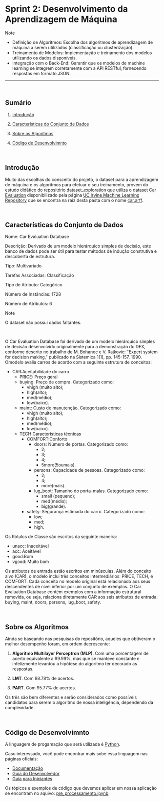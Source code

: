 # Sprint 2: Desenvolvimento da Aprendizagem de Máquina

> [!NOTE]
> - Definição de Algoritmos: Escolha dos algoritmos de aprendizagem de máquina a serem utilizados (classificação ou clusterização).
> - Treinamento de Modelos: Implementação e treinamento dos modelos utilizando os dados disponíveis.
> - Integração com o Back-End: Garantir que os modelos de machine learning se integrem corretamente com a API RESTful, fornecendo respostas em formato JSON.

***
<br/>

## Sumário

1. [Introdução](#introdução)

2. [Características do Conjunto de Dados](#características-do-conjunto-de-dados)

3. [Sobre os Algoritmos](#sobre-os-algoritmos)

4. [Código de Desenvolvimnto](#código-de-desenvolvimnto)

<br/>

## Introdução

Muito das escolhas do consceito do projeto, o dataset para a aprendizagem de máquina e os algoritmos para efetuar o seu treinamento, provem do estudo didático do repositório [dataset_exploration](https://github.com/AelMartins/dataset_exploration) que utiliza o dataset [Car Evaluation](https://archive.ics.uci.edu/dataset/19/car+evaluation) disponibilizado pela página [UC Irvine Machine Learning Repository](http://archive.ics.uci.edu/) que se encontra na raiz desta pasta com o nome [car.arff](./car.arff).

<br/>

## Características do Conjunto de Dados

Nome: Car Evaluation Database

Descrição: Derivado de um modelo hierárquico simples de decisão, este banco de dados pode ser útil para testar métodos de indução construtiva e descoberta de estrutura.

Tipo: Multivariado

Tarefas Associadas: Classificação

Tipo de Atributo: Categórico

Número de Instâncias: 1728

Número de Atributos: 6

> [!NOTE]
> O dataset não possui dados faltantes.
<br/>

O Car Evaluation Database foi derivado de um modelo hierárquico simples de decisão desenvolvido originalmente para a demonstração do DEX, conforme descrito no trabalho de M. Bohanec e V. Rajkovic: "Expert system for decision making," publicado na Sistemica 1(1), pp. 145-157, 1990. Omodelo avalia carros de acordo com a seguinte estrutura de conceitos:

- CAR:Aceitabilidade do carro
  -  PRICE: Preço geral
    - buying: Preço de compra. Categorizado como:
      - vhigh (muito alto);
      - high(alto);
      - med(médio);
      - low(baixo).
    - maint: Custo de manutenção. Categorizado como:
      - vhigh (muito alto);
      - high(alto);
      - med(médio);
      - low(baixo).
  - TECH:Características técnicas
    - COMFORT:Conforto
      - doors: Número de portas. Categorizado como:
        - 2;
        - 3;
        - 4;
        - 5more(5oumais).
      - persons: Capacidade de pessoas. Categorizado como:
        - 2;
        - 4;
        - more(mais).
      - lug_boot: Tamanho do porta-malas. Categorizado como:
        - small (pequeno);
        - med(médio);
        - big(grande).
    - safety: Segurança estimada do carro. Categorizado como:
        - low;
        - med;
        - high.
  
Os Rótulos de Classe são escritos da seguinte maneira:

- unacc: Inaceitável
- acc: Aceitável
- good:Bom
- vgood: Muito bom

Os atributos de entrada estão escritos em minúsculas. Além do conceito alvo (CAR), o modelo inclui três conceitos intermediários: PRICE, TECH, e COMFORT. Cada conceito no modelo original está relacionado aos seus descendentes de nível inferior por um conjunto de exemplos. O Car Evaluation Database contém exemplos com a informação estrutural removida, ou seja, relaciona diretamente CAR aos seis atributos de entrada: buying, maint, doors, persons, lug_boot, safety.

<br/>

## Sobre os Algoritmos

Ainda se baseando nas pesquisas do repositório, aqueles que obtiveram o melhor desempenho foram, em ordem decrescente:

1. **Algoritmo Multilayer Perceptron (MLP)**. Com uma porcentagem de acerto equivalente a 99.99%, mas que se manteve constante e infelizmente levantou a hipótese do algoritmo ter decorado as respostas.

2. **LMT**. Com 98.78% de acertos.

3. **PART**. Com 95.77% de acertos.

Os três são bem diferentes e serão considerados como possíveis candidatos para serem o algoritmo de nossa inteligência, dependendo da complexidade.

<br/>

## Código de Desenvolvimnto

A linguagem de progamação que será utilizada é [Python](https://www.python.org/).

Caso interessado, você pode encontrar mais sobe essa linguagem nas páginas oficiais:

- [Documentação](https://www.python.org/doc/)
- [Guia do Desenvolvedor](https://devguide.python.org/)
- [Guia para Iniciantes](https://wiki.python.org/moin/BeginnersGuide)

Os tópicos e exemplos de código que devemos aplicar em  nossa aplicação se encontram no aquivo: [pre_processamento.ipynb](./pre_processamento.ipynb) 